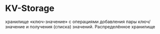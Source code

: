 # KV-Storage
хранилище «ключ-значение» с операциями добавления пары ключ/значение и получения (списка) значений. Распределённое хранилище
